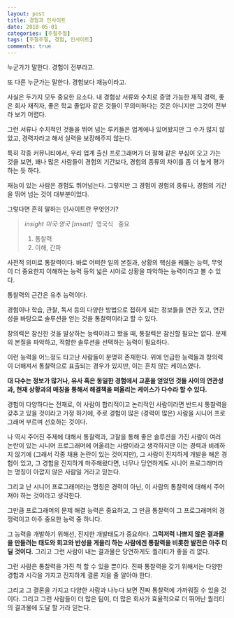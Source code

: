 ```yaml
---
layout: post
title: 경험과 인사이트
date: 2018-05-01
categories: [주절주절]
tags: [주절주절, 경험, 인사이트]
comments: true
---
```


누군가가 말한다. 경험이 전부라고.

또 다른 누군가는 말한다. 경험보다 재능이라고.

사실은 두가지 모두 중요한 요소다. 내 경험상 서류와 수치로 증명 가능한 재직 경력, 좋은 회사 재직자, 좋은 학교 졸업자 같은 것들이 무의미하다는 것은 아니지만 그것이 전부라 보기 어렵다. 

그런 서류나 수치적인 것들을 뛰어 넘는 루키들은 업계에나 있어왔지만 그 수가 많지 않았고, 경력자라고 해서 실력을 보장해주지 않는다.

특히 각종 커뮤니티에서, 우리 업계 출신 프로그래머가 더 잘해 같은 부심이 오고 가는 것을 보면, 꽤나 많은 사람들이 경험의 기간보다, 경험의 종류의 차이를 좀 더 높게 평가하는 듯 하다.

재능이 있는 사람은 경험도 뛰어넘는다. 그렇지만 그 경험이 경험의 종류나, 경험의 기간을 뛰어 넘는 것이 대부분이었다.

그렇다면 흔히 말하는 인사이트란 무엇인가?

>*insight 미국·영국 [ɪnsaɪt]*
> 영국식 
> 중요
>1. 통찰력
>2. 이해, 간파

사전적 의미로 통찰력이다. 바로 어떠한 일의 본질과, 상황의 핵심을 꿰뚫는 능력, 무엇이 더 중요한지 이해하는 능력 등의 넓은 시야로 상황을 파악하는 능력이라고 볼 수 있다.

통찰력의 근간은 유추 능력이다.

경험이나 학습, 관찰, 독서 등의 다양한 방법으로 접하게 되는 정보들을 연관 짓고, 연관성을 바탕으로 솔루션을 얻는 것을 통찰력이라고 할 수 있다.

창의력은 참신한 것을 발상하는 능력이라고 봤을 때, 통찰력은 참신할 필요는 없다. 문제의 본질을 파악하고, 적합한 솔루션을 선택하는 능력이 필요하다.

이런 능력을 어느정도 타고난 사람들이 분명히 존재한다. 위에 언급한 능력들과 창의력이 더해져서 통찰력으로 표출되는 경우가 있지만, 이는 흔치 않는 케이스였다.

**대 다수는 정보가 많거나, 유사 혹은 동일한 경험에서 교훈을 얻었던 것들 사이의 연관성과, 현재 상황과의 매칭을 통해서 해결책을 떠올리는 케이스가 다수라 할 수 있다.**

경험이 다양하다는 전재로, 이 사람이 합리적이고 논리적인 사람이라면 반드시 통찰력을 갖추고 있을 것이라고 가정 하기에, 주로 경험이 많은 (경력이 많은) 사람을 시니어 프로그래머 부르며 선호하는 것이다.

나 역시 주어진 주제에 대해서 통찰력과, 고찰을 통해 좋은 솔루션을 가진 사람이 여러 논란이 있는 시니어 프로그래머에 어울리는 사람이라고 생각하지만 이는 경력과 비례하지 않기에 (그래서 각종 채용 논란이 있는 것이지만), 그 사람이 진지하게 개발을 해온 경험이 있고, 그 경험을 진지하게 마주해왔다면, 너무나 당연하게도 시니어 프로그래머라는 명칭이 아깝지 않은 사람일 거라고 믿는다.

그리고 난 시니어 프로그래머라는 명칭은 경력이 아닌, 이 사람의 통찰력에 대해서 주어져야 하는 것이라고 생각한다.

그만큼 프로그래머의 문제 해결 능력은 중요하고, 그 만큼 통찰력이 그 프로그래머의 경쟁력이고 아주 중요한 능력 중 하나다.

그 능력을 개발하기 위해선, 진지한 개발태도가 중요하다. **그럭저럭 나쁘지 않은 결과물을 만들려는 태도와 회고와 반성을 게을리 하는 사람에겐 통찰력을 비롯한 발전은 아주 더딜 것이다.** 그리고 그런 사람이 내는 결과물은 당연하게도 퀄리티가 좋을 리 없다.

그런 사람은 통찰력을 가진 척 할 수 있을 뿐이다. 진짜 통찰력을 갖기 위해서는 다양한 경험과 시각을 가지고 진지하게 결론 지을 줄 알아야 한다.

그리고 그 결론을 가지고 다양한 사람과 나누다 보면 진짜 통찰력에 가까워질 수 있을 것이다. 그리고 그런 사람들이 더 많은 팀이, 더 많은 회사가 효율적으로 더 뛰어난 퀄리티의 결과물에 도달 할 거라 믿는다.
